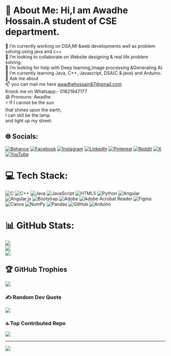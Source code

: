 # 💫 About Me: Hi,I am Awadhe Hossain.A student of CSE department.
🔭 I’m currently working on DSA,Ml &web developments well as problem solving using java and c++<br>👯 I’m looking to collaborate on Website designing & real life problem solving.<br>🤝 I’m looking for help with Deep learning,Image processing &Generating AI.<br>🌱 I’m currently learning Java, C++, Javascript, DSA(C & java) and Arduino.<br>💬 Ask me about <br>📫 you can mail me here awadhehossain67@gmail.com<br>Knock me on Whatsapp:- 01821947177<br>😄 Pronouns: Awadhe<br>⚡ If I cannot be the sun<br>that shines upon the earth,<br>I can still be the lamp<br>and light up my street.


## 🌐 Socials:
[![Behance](https://img.shields.io/badge/Behance-1769ff?logo=behance&logoColor=white)](https://behance.net/awadhehossain) [![Facebook](https://img.shields.io/badge/Facebook-%231877F2.svg?logo=Facebook&logoColor=white)](https://facebook.com/awadhe.hossain.67) [![Instagram](https://img.shields.io/badge/Instagram-%23E4405F.svg?logo=Instagram&logoColor=white)](https://instagram.com/para_._ffin) [![LinkedIn](https://img.shields.io/badge/LinkedIn-%230077B5.svg?logo=linkedin&logoColor=white)](https://linkedin.com/in/awadhe-hossain-564b29329) [![Pinterest](https://img.shields.io/badge/Pinterest-%23E60023.svg?logo=Pinterest&logoColor=white)](https://pinterest.com/awadhe12302) [![Reddit](https://img.shields.io/badge/Reddit-%23FF4500.svg?logo=Reddit&logoColor=white)](https://reddit.com/user/Budget_Web_928) [![X](https://img.shields.io/badge/X-black.svg?logo=X&logoColor=white)](https://x.com/hossainawadhe) [![YouTube](https://img.shields.io/badge/YouTube-%23FF0000.svg?logo=YouTube&logoColor=white)](https://youtube.com/@Awadhehossain) 

# 💻 Tech Stack:
![C](https://img.shields.io/badge/c-%2300599C.svg?style=for-the-badge&logo=c&logoColor=white) ![C++](https://img.shields.io/badge/c++-%2300599C.svg?style=for-the-badge&logo=c%2B%2B&logoColor=white) ![Java](https://img.shields.io/badge/java-%23ED8B00.svg?style=for-the-badge&logo=openjdk&logoColor=white) ![JavaScript](https://img.shields.io/badge/javascript-%23323330.svg?style=for-the-badge&logo=javascript&logoColor=%23F7DF1E) ![HTML5](https://img.shields.io/badge/html5-%23E34F26.svg?style=for-the-badge&logo=html5&logoColor=white) ![Python](https://img.shields.io/badge/python-3670A0?style=for-the-badge&logo=python&logoColor=ffdd54) ![Angular](https://img.shields.io/badge/angular-%23DD0031.svg?style=for-the-badge&logo=angular&logoColor=white) ![Angular.js](https://img.shields.io/badge/angular.js-%23E23237.svg?style=for-the-badge&logo=angularjs&logoColor=white) ![Bootstrap](https://img.shields.io/badge/bootstrap-%238511FA.svg?style=for-the-badge&logo=bootstrap&logoColor=white) ![Adobe](https://img.shields.io/badge/adobe-%23FF0000.svg?style=for-the-badge&logo=adobe&logoColor=white) ![Adobe Acrobat Reader](https://img.shields.io/badge/Adobe%20Acrobat%20Reader-EC1C24.svg?style=for-the-badge&logo=Adobe%20Acrobat%20Reader&logoColor=white) ![Figma](https://img.shields.io/badge/figma-%23F24E1E.svg?style=for-the-badge&logo=figma&logoColor=white) ![Canva](https://img.shields.io/badge/Canva-%2300C4CC.svg?style=for-the-badge&logo=Canva&logoColor=white) ![NumPy](https://img.shields.io/badge/numpy-%23013243.svg?style=for-the-badge&logo=numpy&logoColor=white) ![Pandas](https://img.shields.io/badge/pandas-%23150458.svg?style=for-the-badge&logo=pandas&logoColor=white) ![GitHub](https://img.shields.io/badge/github-%23121011.svg?style=for-the-badge&logo=github&logoColor=white) ![Arduino](https://img.shields.io/badge/-Arduino-00979D?style=for-the-badge&logo=Arduino&logoColor=white)
# 📊 GitHub Stats:
![](https://github-readme-stats.vercel.app/api?username=awadhehossain&theme=dark&hide_border=false&include_all_commits=false&count_private=false)<br/>
![](https://github-readme-streak-stats.herokuapp.com/?user=awadhehossain&theme=dark&hide_border=false)<br/>
![](https://github-readme-stats.vercel.app/api/top-langs/?username=awadhehossain&theme=dark&hide_border=false&include_all_commits=false&count_private=false&layout=compact)

## 🏆 GitHub Trophies
![](https://github-profile-trophy.vercel.app/?username=awadhehossain&theme=radical&no-frame=false&no-bg=true&margin-w=4)

### ✍️ Random Dev Quote
![](https://quotes-github-readme.vercel.app/api?type=horizontal&theme=radical)

### 🔝 Top Contributed Repo
![](https://github-contributor-stats.vercel.app/api?username=awadhehossain&limit=5&theme=dark&combine_all_yearly_contributions=true)

---
[![](https://visitcount.itsvg.in/api?id=awadhehossain&icon=0&color=0)](https://visitcount.itsvg.in)

<!-- Proudly created with GPRM ( https://gprm.itsvg.in ) -->
